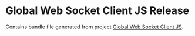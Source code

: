 # Global Web Socket Client JS Release #

Contains <Release> bundle file generated from project [Global Web Socket Client JS](https://bitbucket.org/nuxibatechnologies/global-web-socket-client-js).